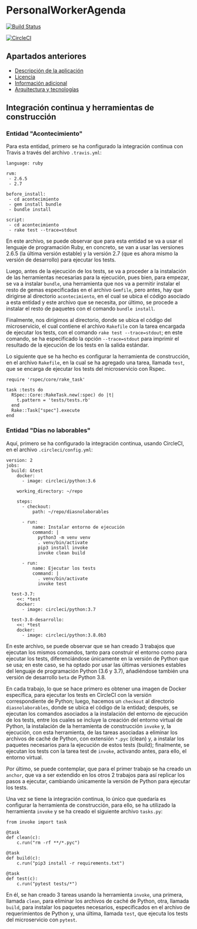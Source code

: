 # PersonalWorkerAgenda

[![Build Status](https://travis-ci.org/albertosml/PersonalWorkerAgenda.svg?branch=master)](https://travis-ci.org/albertosml/PersonalWorkerAgenda)  

[![CircleCI](https://circleci.com/gh/albertosml/PersonalWorkerAgenda/tree/master.svg?style=svg)](https://circleci.com/gh/albertosml/PersonalWorkerAgenda/tree/master)

## Apartados anteriores

- [Descripción de la aplicación](descripcion_aplicacion.md)
- [Licencia](licencia.md)
- [Información adicional](informacion_adicional.md)
- [Arquitectura y tecnologías](arquitectura_tecnologias.md)

## Integración continua y herramientas de construcción

### Entidad "Acontecimiento"

Para esta entidad, primero se ha configurado la integración continua con Travis a través del archivo `.travis.yml`:

```
language: ruby

rvm:
 - 2.6.5
 - 2.7
             
before_install:
 - cd acontecimiento
 - gem install bundle
 - bundle install
             
script:
 - cd acontecimiento
 - rake test --trace=stdout
```

En este archivo, se puede observar que para esta entidad se va a usar el lenguaje de programación Ruby, en concreto, se
van a usar las versiones 2.6.5 (la última versión estable) y la versión 2.7 (que es ahora mismo la versión de 
desarrollo) para ejecutar los tests.

Luego, antes de la ejecución de los tests, se va a proceder a la instalación de las herramientas necesarias para la 
ejecución, pues bien, para empezar, se va a instalar `bundle`, una herramienta que nos va a permitir instalar el resto 
de gemas especificadas en el archivo `Gemfile`, pero antes, hay que dirigirse al directorio `acontecimiento`, en el 
cual se ubica el código asociado a esta entidad y este archivo que se necesita, por último, se procede a instalar el 
resto de paquetes con el comando `bundle install`.

Finalmente, nos dirigimos al directorio, donde se ubica el código del microservicio, el cual contiene el archivo 
`Rakefile` con la tarea encargada de ejecutar los tests, con el comando `rake test --trace=stdout`; en este comando, se
ha especificado la opción `--trace=stdout` para imprimir el resultado de la ejecución de los tests en la salida estándar.

Lo siguiente que se ha hecho es configurar la herramienta de construcción, en el archivo `Rakefile`, en la cual se ha
agregado una tarea, llamada `test`, que se encarga de ejecutar los tests del microservicio con Rspec.

```
require 'rspec/core/rake_task'

task :tests do
  RSpec::Core::RakeTask.new(:spec) do |t|
    t.pattern = 'tests/tests.rb'
  end
  Rake::Task["spec"].execute
end
```

### Entidad "Días no laborables"

Aquí, primero se ha configurado la integración continua, usando CircleCI, en el archivo `.circleci/config.yml`:

```
version: 2
jobs:
  build: &test
    docker:
      - image: circleci/python:3.6

    working_directory: ~/repo

    steps:
      - checkout:
          path: ~/repo/diasnolaborables

      - run:
          name: Instalar entorno de ejecución
          command: |
            python3 -m venv venv
            . venv/bin/activate
            pip3 install invoke
            invoke clean build

      - run:
          name: Ejecutar los tests
          command: |
            . venv/bin/activate 
            invoke test
  
  test-3.7:
    <<: *test
    docker:
      - image: circleci/python:3.7

  test-3.8-desarrollo:
    <<: *test
    docker:
      - image: circleci/python:3.8.0b3
```

En este archivo, se puede observar que se han creado 3 trabajos que ejecutan los mismos comandos, tanto para construir
el entorno como para ejecutar los tests, diferenciándose únicamente en la versión de Python que se usa; en este caso, 
se ha optado por usar las últimas versiones estables del lenguaje de programación Python (3.6 y 3.7), añadiéndose 
también una versión de desarrollo `beta` de Python 3.8. 

En cada trabajo, lo que se hace primero es obtener una imagen de Docker específica, para ejecutar los tests en CircleCI
con la versión correspondiente de Python; luego, hacemos un `checkout` al directorio `diasnolaborables`, donde se ubica
el código de la entidad; después, se ejecutan los comandos asociados a la instalación del entorno de ejecución de los 
tests, entre los cuales se incluye la creación del entorno virtual de Python, la instalación de la herramienta de 
construcción `invoke` y, la ejecución, con esta herramienta, de las tareas asociadas a eliminar los archivos de caché 
de Python, con extensión `*.pyc` (clean) y, a instalar los paquetes necesarios para la ejecución de estos tests (build); 
finalmente, se ejecutan los tests con la tarea test de `invoke`, activando antes, para ello, el entorno virtual. 

Por último, se puede contemplar, que para el primer trabajo se ha creado un `anchor`, que va a ser extendido en los
otros 2 trabajos para así replicar los pasos a ejecutar, cambiando únicamente la versión de Python para ejecutar los tests.

Una vez se tiene la integración continua, lo único que quedaría es configurar la herramienta de construcción, para 
ello, se ha utilizado la herramienta `invoke` y se ha creado el siguiente archivo `tasks.py`:

```
from invoke import task

@task
def clean(c):
    c.run("rm -rf **/*.pyc")

@task
def build(c):
    c.run("pip3 install -r requirements.txt")

@task
def test(c):
    c.run("pytest tests/*")
```

En él, se han creado 3 tareas usando la herramienta `invoke`, una primera, llamada `clean`, para eliminar los archivos 
de caché de Python, otra, llamada `build`, para instalar los paquetes necesarios, especificados en el archivo de
requerimientos de Python y, una última, llamada `test`, que ejecuta los tests del microservicio con `pytest`.